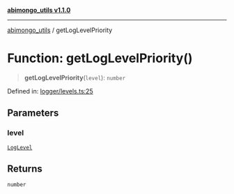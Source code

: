[**abimongo_utils v1.1.0**](../README.md)

***

[abimongo_utils](../README.md) / getLogLevelPriority

# Function: getLogLevelPriority()

> **getLogLevelPriority**(`level`): `number`

Defined in: [logger/levels.ts:25](https://github.com/NodEm9/abimongo_utils/blob/ee68e61821a92d10b78d3ea90016374fc2d4aef0/src/logger/levels.ts#L25)

## Parameters

### level

[`LogLevel`](../type-aliases/LogLevel.md)

## Returns

`number`
